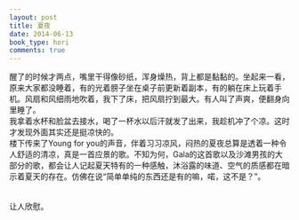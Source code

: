 ```yaml
---
layout: post
title: 夏夜
date: 2014-06-13
book_type: hori
comments: true
---
```


醒了的时候才两点，嘴里干得像砂纸，浑身燥热，背上都是黏黏的。坐起来一看，原来大家都没睡着，有的光着膀子坐在桌子前更新着副本，有的躺在床上玩着手机。风扇和风细雨地吹着，我下了床，把风扇拧到最大。有人叫了声爽，便翻身向里睡了。
<br>
我拿着水杯和脸盆去接水，喝了一杯水以后汗就发了出来，我趁机冲了个凉。这时才发现外面其实还是挺凉快的。
<br>
楼下传来了Young for you的声音，伴着习习凉风，闷热的夏夜总算是透着一种令人舒适的清凉，真是一首应景的歌。不知为何，Gala的这首歌以及沙滩男孩的大部分的歌，都会让人记起夏天特有的一种感触，沐浴露的味道、空气的质感都在暗示着夏天的存在。仿佛在说“简单单纯的东西还是有的嘛，喏，这不是？”。
<br>
<br>
<br>
让人欣慰。